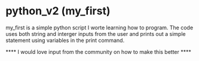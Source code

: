 # python_v2 (my_first)

my_first is a simple python script I worte learning how to program. The code uses both string and interger inputs from the user and prints out a simple statement using variables in the print command.

**** I would love input from the community on how to make this better ****
   
